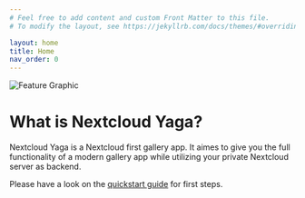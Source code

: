 ```yaml
---
# Feel free to add content and custom Front Matter to this file.
# To modify the layout, see https://jekyllrb.com/docs/themes/#overriding-theme-defaults

layout: home
title: Home
nav_order: 0
---
```


<!-- local file path -->
<!-- <img src="{{site.baseurl}}/assets/feature_graphic.png" alt="Feature Graphic"/> -->
<!-- github pages file path -->
<img src="https://media.githubusercontent.com/media/vauvenal5/yaga/feature/docs/docs/assets/feature_graphic.png" alt="Feature Graphic"/>

# What is Nextcloud Yaga?

Nextcloud Yaga is a Nextcloud first gallery app. It aimes to give you the full functionality of a modern gallery app while utilizing your private Nextcloud server as backend.

Please have a look on the [quickstart guide]({{site.baseurl}}/quickstart/) for first steps.